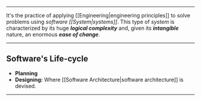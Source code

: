 ***

It's the practice of applying [[Engineering|engineering principles]] to solve problems using *software [[System|systems]]*. This type of *system* is characterized by its huge ***logical complexity*** and, given its ***intangible*** nature, an enormous ***ease of change***. 

***

## Software's Life-cycle

- **Planning**
- **Designing:** Where [[Software Architecture|software architecture]] is devised.

***
